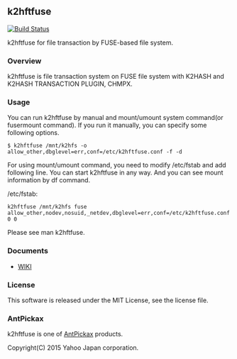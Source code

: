 k2hftfuse
---------
[![Build Status](https://travis-ci.org/yahoojapan/k2hftfuse.svg?branch=master)](https://travis-ci.org/yahoojapan/k2hftfuse)

k2hftfuse for file transaction by FUSE-based file system.

### Overview
k2hftfuse is file transaction system on FUSE file system with K2HASH and
K2HASH TRANSACTION PLUGIN, CHMPX.

### Usage
You can run k2hftfuse by manual and mount/umount system command(or fusermount command).
If you run it manually, you can specify some following options.
```
$ k2hftfuse /mnt/k2hfs -o allow_other,dbglevel=err,conf=/etc/k2hftfuse.conf -f -d
```

For using mount/umount command, you need to modify /etc/fstab and add following line.
You can start k2hftfuse in any way. And you can see mount information by df command.

/etc/fstab:
```
k2hftfuse /mnt/k2hfs fuse allow_other,nodev,nosuid,_netdev,dbglevel=err,conf=/etc/k2hftfuse.conf 0 0
```

Please see man k2hftfuse.

### Documents
  - [WIKI](https://github.com/yahoojapan/k2hftfuse/wiki)

### License
This software is released under the MIT License, see the license file.

### AntPickax
k2hftfuse is one of [AntPickax](https://yahoojapan.github.io/AntPickax/) products.

Copyright(C) 2015 Yahoo Japan corporation.
